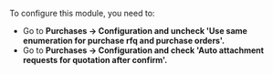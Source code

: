 To configure this module, you need to:

- Go to **Purchases -\> Configuration and uncheck 'Use same enumeration
  for purchase rfq and purchase orders'.**
- Go to **Purchases -\> Configuration and check 'Auto attachment
  requests for quotation after confirm'.**
